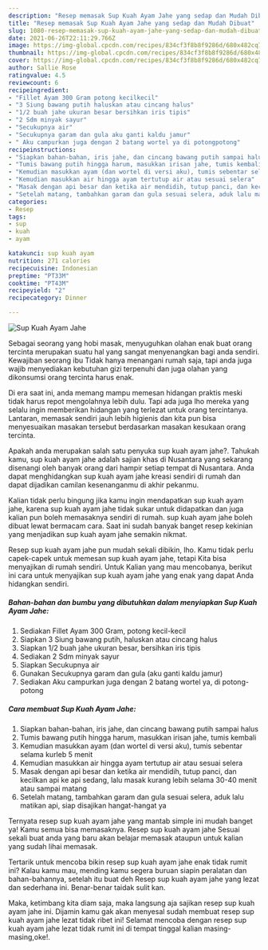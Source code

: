 ```yaml
---
description: "Resep memasak Sup Kuah Ayam Jahe yang sedap dan Mudah Dibuat"
title: "Resep memasak Sup Kuah Ayam Jahe yang sedap dan Mudah Dibuat"
slug: 1080-resep-memasak-sup-kuah-ayam-jahe-yang-sedap-dan-mudah-dibuat
date: 2021-06-26T22:11:29.766Z
image: https://img-global.cpcdn.com/recipes/834cf3f8b8f9286d/680x482cq70/sup-kuah-ayam-jahe-foto-resep-utama.jpg
thumbnail: https://img-global.cpcdn.com/recipes/834cf3f8b8f9286d/680x482cq70/sup-kuah-ayam-jahe-foto-resep-utama.jpg
cover: https://img-global.cpcdn.com/recipes/834cf3f8b8f9286d/680x482cq70/sup-kuah-ayam-jahe-foto-resep-utama.jpg
author: Sallie Rose
ratingvalue: 4.5
reviewcount: 6
recipeingredient:
- "Fillet Ayam 300 Gram potong kecilkecil"
- "3 Siung bawang putih haluskan atau cincang halus"
- "1/2 buah jahe ukuran besar bersihkan iris tipis"
- "2 Sdm minyak sayur"
- "Secukupnya air"
- "Secukupnya garam dan gula aku ganti kaldu jamur"
- " Aku campurkan juga dengan 2 batang wortel ya di potongpotong"
recipeinstructions:
- "Siapkan bahan-bahan, iris jahe, dan cincang bawang putih sampai halus"
- "Tumis bawang putih hingga harum, masukkan irisan jahe, tumis kembali"
- "Kemudian masukkan ayam (dan wortel di versi aku), tumis sebentar selama kurleb 5 menit"
- "Kemudian masukkan air hingga ayam tertutup air atau sesuai selera"
- "Masak dengan api besar dan ketika air mendidih, tutup panci, dan kecilkan api ke api sedang, lalu masak kurang lebih selama 30-40 menit atau sampai matang"
- "Setelah matang, tambahkan garam dan gula sesuai selera, aduk lalu matikan api, siap disajikan hangat-hangat ya"
categories:
- Resep
tags:
- sup
- kuah
- ayam

katakunci: sup kuah ayam 
nutrition: 271 calories
recipecuisine: Indonesian
preptime: "PT33M"
cooktime: "PT43M"
recipeyield: "2"
recipecategory: Dinner

---
```



![Sup Kuah Ayam Jahe](https://img-global.cpcdn.com/recipes/834cf3f8b8f9286d/680x482cq70/sup-kuah-ayam-jahe-foto-resep-utama.jpg)

Sebagai seorang yang hobi masak, menyuguhkan olahan enak buat orang tercinta merupakan suatu hal yang sangat menyenangkan bagi anda sendiri. Kewajiban seorang ibu Tidak hanya menangani rumah saja, tapi anda juga wajib menyediakan kebutuhan gizi terpenuhi dan juga olahan yang dikonsumsi orang tercinta harus enak.

Di era  saat ini, anda memang mampu memesan hidangan praktis meski tidak harus repot mengolahnya lebih dulu. Tapi ada juga lho mereka yang selalu ingin memberikan hidangan yang terlezat untuk orang tercintanya. Lantaran, memasak sendiri jauh lebih higienis dan kita pun bisa menyesuaikan masakan tersebut berdasarkan masakan kesukaan orang tercinta. 



Apakah anda merupakan salah satu penyuka sup kuah ayam jahe?. Tahukah kamu, sup kuah ayam jahe adalah sajian khas di Nusantara yang sekarang disenangi oleh banyak orang dari hampir setiap tempat di Nusantara. Anda dapat menghidangkan sup kuah ayam jahe kreasi sendiri di rumah dan dapat dijadikan camilan kesenanganmu di akhir pekanmu.

Kalian tidak perlu bingung jika kamu ingin mendapatkan sup kuah ayam jahe, karena sup kuah ayam jahe tidak sukar untuk didapatkan dan juga kalian pun boleh memasaknya sendiri di rumah. sup kuah ayam jahe boleh dibuat lewat bermacam cara. Saat ini sudah banyak banget resep kekinian yang menjadikan sup kuah ayam jahe semakin nikmat.

Resep sup kuah ayam jahe pun mudah sekali dibikin, lho. Kamu tidak perlu capek-capek untuk memesan sup kuah ayam jahe, tetapi Kita bisa menyajikan di rumah sendiri. Untuk Kalian yang mau mencobanya, berikut ini cara untuk menyajikan sup kuah ayam jahe yang enak yang dapat Anda hidangkan sendiri.

<!--inarticleads1-->

##### Bahan-bahan dan bumbu yang dibutuhkan dalam menyiapkan Sup Kuah Ayam Jahe:

1. Sediakan Fillet Ayam 300 Gram, potong kecil-kecil
1. Siapkan 3 Siung bawang putih, haluskan atau cincang halus
1. Siapkan 1/2 buah jahe ukuran besar, bersihkan iris tipis
1. Sediakan 2 Sdm minyak sayur
1. Siapkan Secukupnya air
1. Gunakan Secukupnya garam dan gula (aku ganti kaldu jamur)
1. Sediakan  Aku campurkan juga dengan 2 batang wortel ya, di potong-potong




<!--inarticleads2-->

##### Cara membuat Sup Kuah Ayam Jahe:

1. Siapkan bahan-bahan, iris jahe, dan cincang bawang putih sampai halus
1. Tumis bawang putih hingga harum, masukkan irisan jahe, tumis kembali
1. Kemudian masukkan ayam (dan wortel di versi aku), tumis sebentar selama kurleb 5 menit
1. Kemudian masukkan air hingga ayam tertutup air atau sesuai selera
1. Masak dengan api besar dan ketika air mendidih, tutup panci, dan kecilkan api ke api sedang, lalu masak kurang lebih selama 30-40 menit atau sampai matang
1. Setelah matang, tambahkan garam dan gula sesuai selera, aduk lalu matikan api, siap disajikan hangat-hangat ya




Ternyata resep sup kuah ayam jahe yang mantab simple ini mudah banget ya! Kamu semua bisa memasaknya. Resep sup kuah ayam jahe Sesuai sekali buat anda yang baru akan belajar memasak ataupun untuk kalian yang sudah lihai memasak.

Tertarik untuk mencoba bikin resep sup kuah ayam jahe enak tidak rumit ini? Kalau kamu mau, mending kamu segera buruan siapin peralatan dan bahan-bahannya, setelah itu buat deh Resep sup kuah ayam jahe yang lezat dan sederhana ini. Benar-benar taidak sulit kan. 

Maka, ketimbang kita diam saja, maka langsung aja sajikan resep sup kuah ayam jahe ini. Dijamin kamu gak akan menyesal sudah membuat resep sup kuah ayam jahe lezat tidak ribet ini! Selamat mencoba dengan resep sup kuah ayam jahe lezat tidak rumit ini di tempat tinggal kalian masing-masing,oke!.

